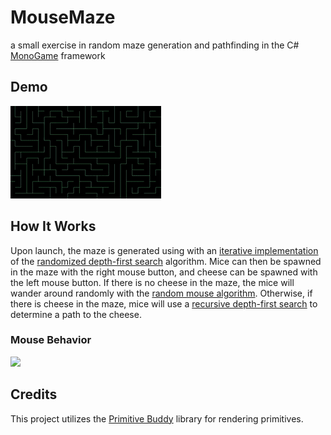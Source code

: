 # MouseMaze
a small exercise in random maze generation and pathfinding in the C# [MonoGame](https://monogame.net/) framework

## Demo
![](Content/preview1.gif)

## How It Works
Upon launch, the maze is generated using with an [iterative implementation](https://en.wikipedia.org/wiki/Maze_generation_algorithm#Iterative_implementation_(with_stack)) of the [randomized depth-first search](https://en.wikipedia.org/wiki/Depth-first_search) algorithm.
Mice can then be spawned in the maze with the right mouse button, and cheese can be spawned with the left mouse button.
If there is no cheese in the maze, the mice will wander around randomly with the [random mouse algorithm](https://en.wikipedia.org/wiki/Maze-solving_algorithm#Random_mouse_algorithm).
Otherwise, if there is cheese in the maze, mice will use a [recursive depth-first search](https://en.wikipedia.org/wiki/Maze_solving_algorithm#Recursive_algorithm) to determine a path to the cheese.
### Mouse Behavior
[![](https://mermaid.ink/img/pako:eNpdkt1Kw0AQhV9lmEtJS5o0f4vUCwX1oiIIiroiSzK1wXS2JFu1lr67u4lt0yYQNnNmv3OS2Q3muiAU2Bhl6KpUH7VaDL4CyZJfz95gMJjA5ZyoIfvMPyW3fVDO3rvF-Xk-12VOk8mpFBxpPYZj7poE3DZg5lQTKF7_O4FmV4OpWl5I3lu5KE-KC6oF3OkTods51V8EAp6pcfnd3av3bAMB98rM4cGUVQWPqiqLnlPQEvusY6Vj3qzYdEEks7YxKpoZ0LOeLBl61zUx1RbSgAKm7zbBoYO4AIdxuO4rnZcdgeRd-vblQN-X0MMF1QtVFnaOG4eUaP_fgiQKuyxU_SlR8tb2qZXRD2vOUZh6RR6ulsVh7ChmqmpslYrS6HraHYz2fHi4VIxigz8oRkEyDMNxNo7iJE1Gfjb2cI0ijIZBnKZhnCWRnyVxFG89_NXaYv1hGiWpn_mjOAiSKBmHLe-lFVvP7R_l69F3?type=png)](https://mermaid.live/edit#pako:eNpdkt1Kw0AQhV9lmEtJS5o0f4vUCwX1oiIIiroiSzK1wXS2JFu1lr67u4lt0yYQNnNmv3OS2Q3muiAU2Bhl6KpUH7VaDL4CyZJfz95gMJjA5ZyoIfvMPyW3fVDO3rvF-Xk-12VOk8mpFBxpPYZj7poE3DZg5lQTKF7_O4FmV4OpWl5I3lu5KE-KC6oF3OkTods51V8EAp6pcfnd3av3bAMB98rM4cGUVQWPqiqLnlPQEvusY6Vj3qzYdEEks7YxKpoZ0LOeLBl61zUx1RbSgAKm7zbBoYO4AIdxuO4rnZcdgeRd-vblQN-X0MMF1QtVFnaOG4eUaP_fgiQKuyxU_SlR8tb2qZXRD2vOUZh6RR6ulsVh7ChmqmpslYrS6HraHYz2fHi4VIxigz8oRkEyDMNxNo7iJE1Gfjb2cI0ijIZBnKZhnCWRnyVxFG89_NXaYv1hGiWpn_mjOAiSKBmHLe-lFVvP7R_l69F3)

## Credits
This project utilizes the [Primitive Buddy](https://www.nuget.org/packages/PrimitiveBuddy/) library for rendering primitives.
